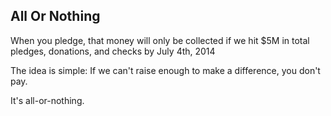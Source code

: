 ## All Or Nothing

When you pledge, that money will only be collected if we hit $5M in total pledges, donations, and checks by July 4th, 2014

The idea is simple: If we can't raise enough to make a difference, you don't pay. 

It's all-or-nothing. 